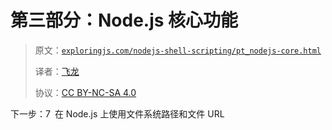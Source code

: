 # 第三部分：Node.js 核心功能

> 原文：[`exploringjs.com/nodejs-shell-scripting/pt_nodejs-core.html`](https://exploringjs.com/nodejs-shell-scripting/pt_nodejs-core.html)
> 
> 译者：[飞龙](https://github.com/wizardforcel)
> 
> 协议：[CC BY-NC-SA 4.0](https://creativecommons.org/licenses/by-nc-sa/4.0/)


下一步：7 在 Node.js 上使用文件系统路径和文件 URL
